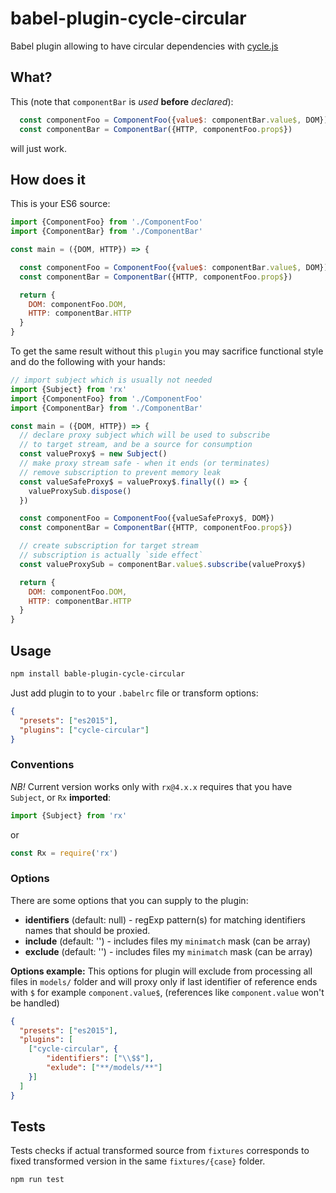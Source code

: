 # babel-plugin-cycle-circular

Babel plugin allowing to have circular dependencies with [cycle.js](http://cycle.js.org)

## What?

This (note that `componentBar` is *used* **before** *declared*):

```js
  const componentFoo = ComponentFoo({value$: componentBar.value$, DOM})
  const componentBar = ComponentBar({HTTP, componentFoo.prop$})
```

will just work.

## How does it

This is your ES6 source:

```js
import {ComponentFoo} from './ComponentFoo'
import {ComponentBar} from './ComponentBar'

const main = ({DOM, HTTP}) => {

  const componentFoo = ComponentFoo({value$: componentBar.value$, DOM})
  const componentBar = ComponentBar({HTTP, componentFoo.prop$})

  return {
    DOM: componentFoo.DOM,
    HTTP: componentBar.HTTP
  }
}
```

To get the same result without this `plugin` you may 
sacrifice functional style and do the following with your hands:

```js
// import subject which is usually not needed
import {Subject} from 'rx'
import {ComponentFoo} from './ComponentFoo'
import {ComponentBar} from './ComponentBar'

const main = ({DOM, HTTP}) => {
  // declare proxy subject which will be used to subscribe 
  // to target stream, and be a source for consumption
  const valueProxy$ = new Subject()
  // make proxy stream safe - when it ends (or terminates) 
  // remove subscription to prevent memory leak 
  const valueSafeProxy$ = valueProxy$.finally(() => {
    valueProxySub.dispose()
  })

  const componentFoo = ComponentFoo({valueSafeProxy$, DOM})
  const componentBar = ComponentBar({HTTP, componentFoo.prop$})

  // create subscription for target stream 
  // subscription is actually `side effect`   
  const valueProxySub = componentBar.value$.subscribe(valueProxy$)

  return {
    DOM: componentFoo.DOM,
    HTTP: componentBar.HTTP
  }
}

```

## Usage

```bash
npm install bable-plugin-cycle-circular
```

Just add plugin to to your `.babelrc` file or transform options:
```json
{
  "presets": ["es2015"],
  "plugins": ["cycle-circular"]
}
```

### Conventions

*NB!*
 Current version works only with `rx@4.x.x` requires that you have `Subject`, or `Rx` **imported**:
 ```js
 import {Subject} from 'rx'
 ```
 or 
 ```js
 const Rx = require('rx')
 ```
 
### Options

There are some options that you can supply to the plugin:
* **identifiers** (default: null) - regExp pattern(s) for matching identifiers names that should be proxied. 
* **include** (default: '') - includes files my `minimatch` mask (can be array)
* **exclude** (default: '') - includes files my `minimatch` mask (can be array)

**Options example:**
This options for plugin will exclude from processing all files in `models/` folder 
and will proxy only if last identifier of reference ends with `$` for example `component.value$`,
(references like `component.value` won't be handled)
```json
{
  "presets": ["es2015"],
  "plugins": [
    ["cycle-circular", {
        "identifiers": ["\\$$"],
        "exlude": ["**/models/**"]  
    }]
  ]
}
```

## Tests
Tests checks if actual transformed source from `fixtures` 
corresponds to fixed transformed version in the same `fixtures/{case}` folder. 
```bash
npm run test
```